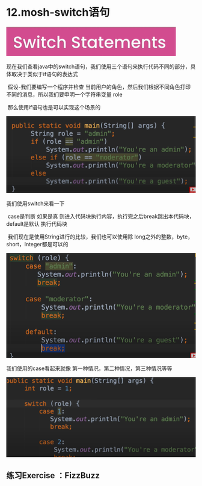 # 12.mosh-switch语句

![1648375199888](../../../../../.vuepress/public/images/1648375199888.png)



 现在我们查看java中的switch语句，我们使用三个语句来执行代码不同的部分，具体取决于类似于if语句的表达式

​		假设-我们要编写一个程序并检查 当前用户的角色，然后我们根据不同角色打印不同的消息，所以我们要申明一个字符串变量 role

​		那么使用if语句也是可以实现这个场景的

![1648375810398](../../../../../.vuepress/public/images/1648375810398.png)





我们使用switch来看一下

​	case是判断 如果是真 则进入代码块执行内容，执行完之后break跳出本代码块，default是默认 执行代码块

​	我们现在是使用String进行的比较，我们也可以使用除 long之外的整数，byte，short，Integer都是可以的

![1648375968146](../../../../../.vuepress/public/images/1648375968146.png)



我们使用的case看起来就像 第一种情况，第二种情况，第三种情况等等

![1648376501509](../../../../../.vuepress/public/images/1648376501509.png)







## 练习Exercise ：FizzBuzz

































































































